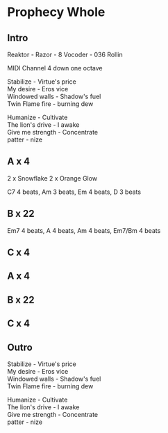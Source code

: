 # Prophecy Whole

## Intro

Reaktor - Razor - 8 Vocoder - 036 Rollin

MIDI Channel 4 down one octave

Stabilize - Virtue's price  
My desire - Eros vice  
Windowed walls - Shadow's fuel  
Twin Flame fire - burning dew  

Humanize - Cultivate  
The lion's drive - I awake  
Give me strength - Concentrate  
patter - nize

## A x 4

2 x Snowflake
2 x Orange Glow

C7 4 beats, Am 3 beats, Em 4 beats, D 3 beats

## B x 22

Em7 4 beats, A 4 beats, Am 4 beats, Em7/Bm 4 beats

## C x 4

## A x 4

## B x 22

## C x 4

## Outro



Stabilize - Virtue's price  
My desire - Eros vice  
Windowed walls - Shadow's fuel  
Twin Flame fire - burning dew  

Humanize - Cultivate  
The lion's drive - I awake  
Give me strength - Concentrate  
patter - nize
